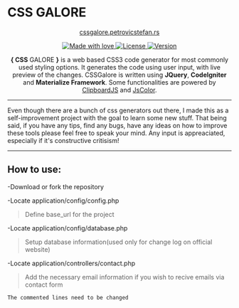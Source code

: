 # CSS GALORE

<p align="center">
<a href="http://cssgalore.petrovicstefan.rs" target="_blank">cssgalore.petrovicstefan.rs</a>
</p>

<p align="center">
  <a href="#">
    <img src="https://img.shields.io/badge/made%20with-love-E760A4.svg" alt="Made with love">
  </a>
  <a href="https://cssgalore.mit-license.org/" target="_blank">
    <img src="https://img.shields.io/badge/license-MIT-green.svg" alt="License">
  </a>
  <a href="https://github.com/petrovicstefanrs/cssgalore/releases" target="_blank">
    <img src="https://img.shields.io/badge/version-0.7.0-f39f37.svg" alt="Version">
  </a>
</p>

<p align="center">
<b>{ CSS</b> GALORE <b>}</b> is a web based CSS3 code generator for most commonly used styling options. It generates the code using user input, with live preview of the changes. CSSGalore is written using <b>JQuery</b>, <b>CodeIgniter</b> and <b>Materialize Framework</b>. Some functionalities are powered by <a href="https://clipboardjs.com/">ClipboardJS</a> and <a href="http://jscolor.com/">JsColor</a>.
</p>

---

Even though there are a bunch of css generators out there, I made this as a self-improvement project with the goal to learn some new stuff. That being said, if you have any tips, find any bugs, have any ideas on how to improve these tools please feel free to speak your mind. Any input is appreaciated, especially if it's constructive critisism!

---

## How to use:

-Download or fork the repository

-Locate application/config/config.php

>Define base_url for the project
  
-Locate application/config/database.php
 
>Setup database information(used only for change log on official website)
  
-Locate application/controllers/contact.php
  
 >Add the necessary email information if you wish to recive emails via contact form
  
 	The commented lines need to be changed
